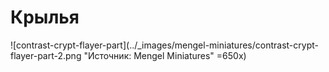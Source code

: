 # Крылья

![contrast-crypt-flayer-part](../_images/mengel-miniatures/contrast-crypt-flayer-part-2.png "Источник: Mengel Miniatures" =650x)
